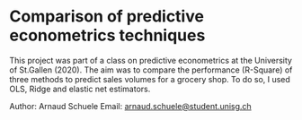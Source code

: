 # Comparison of predictive econometrics techniques

This project was part of a class on predictive econometrics at the University of St.Gallen (2020).
The aim was to compare the performance (R-Square) of three methods to predict sales volumes for a grocery shop.
To do so, I used OLS, Ridge and elastic net estimators.

Author: Arnaud Schuele
Email: arnaud.schuele@student.unisg.ch
